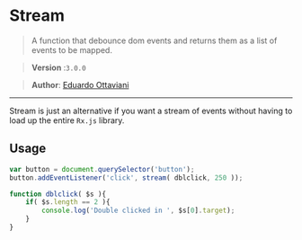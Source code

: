 # Stream

> A function that debounce dom events and returns them as a list of events to be mapped.

>**Version** :`3.0.0`

>**Author**: [Eduardo Ottaviani](//github.com/Javiani)

---

Stream is just an alternative if you want a stream of events without having to load up the entire `Rx.js` library.

## Usage

```js
var button = document.querySelector('button');
button.addEventListener('click', stream( dblclick, 250 ));

function dblclick( $s ){
    if( $s.length == 2 ){
        console.log('Double clicked in ', $s[0].target);
    }
}
```

